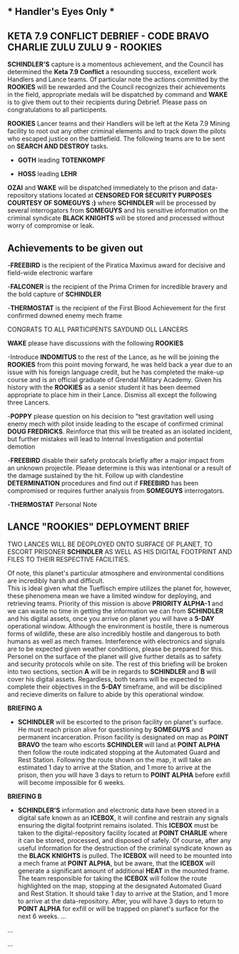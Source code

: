 ## * Handler's Eyes Only *


## KETA 7.9 CONFLICT DEBRIEF - CODE BRAVO CHARLIE ZULU ZULU 9 - ROOKIES

**SCHINDLER'S** capture is a momentous achievement, and the Council has determined the **Keta 7.9 Conflict** a 
resounding success, excellent work Handlers and Lance teams.  Of particular note the actions committed by the 
**ROOKIES** will be rewarded and the Council recognizes their achievements in the field, appropriate medals will
be dispatched by command and **WAKE** is to give them out to their recipients during Debrief.  Please pass on 
congratulations to all participents.

**ROOKIES** Lancer teams and their Handlers will be left at the Keta 7.9 Mining facility to root out any other 
criminal elements and to track down the pilots who escaped justice on the battlefield. The following teams are 
to be sent on **SEARCH AND DESTROY** tasks.  

- **GOTH** leading **TOTENKOMPF**
 
- **HOSS** leading **LEHR**

**OZAI** and **WAKE** will be dispatched immediately to the prison and data-repository stations located at 
**CENSORED FOR SECURITY PURPOSES COURTESY OF SOMEGUYS :)** where **SCHINDLER** will be processed by several 
interrogators from **SOMEGUYS** and his sensitive information on the criminal syndicate **BLACK KNIGHTS** will
be stored and processed without worry of compromise or leak.

## Achievements to be given out
-**FREEBIRD** is the recipient of the Piratica Maximus award for decisive and field-wide electronic warfare

-**FALCONER** is the recipient of the Prima Crimen for incredible bravery and the bold capture of **SCHINDLER**

-**THERMOSTAT** is the recipient of the First Blood Achievement for the first confirmed downed enemy mech frame

CONGRATS TO ALL PARTICIPENTS SAYDUND OLL LANCERS


**WAKE** please have discussions with the following **ROOKIES** 

-Introduce **INDOMITUS** to the rest of the Lance, as he will be joining the **ROOKIES** from this point moving
forward, he was held back a year due to an issue with his foreign language credit, but he has completed the 
make-up course and is an official graduate of Grendal Military Academy. Given his history with the **ROOKIES**
as a senior student it has been deemed appropriate to place him in their Lance. Dismiss all except the following
three Lancers.

-**POPPY** please question on his decision to "test gravitation well using enemy mech with pilot inside leading
to the escape of confirmed criminal **DOUG FREDRICKS**. Reinforce that this will be treated as an isolated 
incident, but further mistakes will lead to Internal Investigation and potential demotion

-**FREEBIRD** disable their safety protocals briefly after a major impact from an unknown projectile. Please 
determine is this was intentional or a result of the damage sustained by the hit. Follow up with clandestine 
**DETERMINATION** procedures and find out if **FREEBIRD** has been compromised or requires further analysis 
from **SOMEGUYS** interrogators.

-**THERMOSTAT** Personal Note


## LANCE "ROOKIES" DEPLOYMENT BRIEF

TWO LANCES WILL BE DEOPLOYED ONTO SURFACE OF PLANET, TO ESCORT PRISONER **SCHINDLER** AS WELL AS HIS DIGITAL 
FOOTPRINT AND FILES TO THEIR RESPECTIVE FACILITIES.

Of note, this planet's particular atmosphere and environmental conditions are incredibly harsh and difficult.  
This is ideal given what the Tueflisch empire utilizes the planet for, however, these phenomena mean we have 
a limited window for deploying, and retrieving teams.  Priority of this mission is above **PRIORITY ALPHA-1** 
and we can waste no time in getting the information we can from **SCHINDLER** and his digital assets, once 
you arrive on planet you will have a **5-DAY** operational window. Although the environment is hostile, there 
is numerous forms of wildlife, these are also incredibly hostile and dangerous to both humans as well as mech 
frames. Interference with electronics and signals are to be expected given weather conditions, please be 
prepared for this.  Personel on the surface of the planet will give further details as to safety and security
protocols while on site. The rest of this briefing will be broken into two sections, section **A** will be in 
regards to **SCHINDLER** and **B** will cover his digital assets. Regardless, both teams will be expected to 
complete their objectives in the **5-DAY** timeframe, and will be disciplined and recieve dimerits on failure
to abide by this operational window. 

**BRIEFING A** 

- **SCHINDLER** will be escorted to the prison facility on planet's surface.  He must reach prison alive for
questioning by **SOMEGUYS** and permanent incarceration. Prison facility is designated on map as **POINT 
BRAVO** the team who escorts **SCHINDLER** will land at **POINT ALPHA** then follow the route indicated stopping
at the Automated Guard and Rest Station. Following the route shown on the map, it will take an estimated 1 day
to arrive at the Station, and 1 more to arrive at the prison, then you will have 3 days to return to **POINT
ALPHA** before exfill will become impossible for 6 weeks.

**BRIEFING B** 

- **SCHINDLER'S** information and electronic data have been stored in a digital safe known as an **ICEBOX**,
it will confine and restrain any signals ensuring the digital footprint remains isolated. This **ICEBOX** must be
taken to the digital-repository facility located at **POINT CHARLIE** where it can be stored, processed, and
disposed of safely.  Of course, after any useful information for the destruction of the criminal syndicate known
as the **BLACK KNIGHTS** is pulled.  The **ICEBOX** will need to be mounted into a mech frame at **POINT ALPHA**,
but be aware, that the **ICEBOX** will generate a significant amount of additional **HEAT** in the mounted frame.
The team responsible for taking the **ICEBOX** will follow the route highlighted on the map, stopping at the
designated Automated Guard and Rest Station. It should take 1 day to arrive at the Station, and 1 more to arrive
 at the data-repository.  After, you will have 3 days to return to **POINT ALPHA** for exfill or will be trapped
on planet's surface for the next 6 weeks. 
...

...

...
